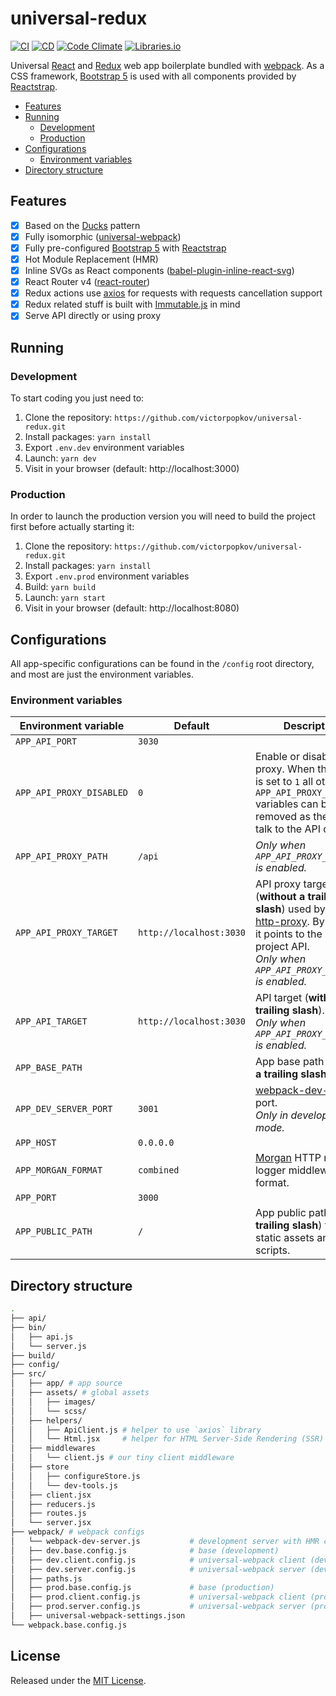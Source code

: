 # universal-redux

[![CI]](https://github.com/victorpopkov/universal-redux/actions/workflows/ci.yml)
[![CD]](https://github.com/victorpopkov/universal-redux/actions/workflows/cd.yml)
[![Code Climate]](https://codeclimate.com/github/victorpopkov/universal-redux)
[![Libraries.io]](https://libraries.io/github/victorpopkov/universal-redux)

Universal [React] and [Redux] web app boilerplate bundled with [webpack]. As a
CSS framework, [Bootstrap 5] is used with all components provided by
[Reactstrap].

- [Features](#features)
- [Running](#running)
  - [Development](#development)
  - [Production](#production)
- [Configurations](#configurations)
  - [Environment variables](#environment-variables)
- [Directory structure](#directory-structure)

## Features

- [x] Based on the [Ducks] pattern
- [x] Fully isomorphic ([universal-webpack])
- [x] Fully pre-configured [Bootstrap 5] with [Reactstrap]
- [x] Hot Module Replacement (HMR)
- [x] Inline SVGs as React components ([babel-plugin-inline-react-svg])
- [x] React Router v4 ([react-router])
- [x] Redux actions use [axios] for requests with requests cancellation support
- [x] Redux related stuff is built with [Immutable.js] in mind
- [x] Serve API directly or using proxy

## Running

### Development

To start coding you just need to:

1. Clone the repository: `https://github.com/victorpopkov/universal-redux.git`
2. Install packages: `yarn install`
3. Export `.env.dev` environment variables
4. Launch: `yarn dev`
5. Visit in your browser (default: http://localhost:3000)

### Production

In order to launch the production version you will need to build the project
first before actually starting it:

1. Clone the repository: `https://github.com/victorpopkov/universal-redux.git`
2. Install packages: `yarn install`
3. Export `.env.prod` environment variables
4. Build: `yarn build`
5. Launch: `yarn start`
6. Visit in your browser (default: http://localhost:8080)

## Configurations

All app-specific configurations can be found in the `/config` root directory,
and most are just the environment variables.

### Environment variables

| Environment variable     | Default                 | Description                                                                                                                                                                     |
| ------------------------ | ----------------------- | ------------------------------------------------------------------------------------------------------------------------------------------------------------------------------- |
| `APP_API_PORT`           | `3030`                  |                                                                                                                                                                                 |
| `APP_API_PROXY_DISABLED` | `0`                     | Enable or disable API proxy. When the value is set to `1` all other `APP_API_PROXY_*` variables can be safely removed as the app will talk to the API directly.                 |
| `APP_API_PROXY_PATH`     | `/api`                  | _Only when `APP_API_PROXY_DISABLED` is enabled._                                                                                                                                |
| `APP_API_PROXY_TARGET`   | `http://localhost:3030` | API proxy target (**without a trailing slash**) used by the [http-proxy]. By default, it points to the current project API.<br>_Only when `APP_API_PROXY_DISABLED` is enabled._ |
| `APP_API_TARGET`         | `http://localhost:3030` | API target (**without a trailing slash**).<br>_Only when `APP_API_PROXY_DISABLED` is enabled._                                                                                  |
| `APP_BASE_PATH`          |                         | App base path (**without a trailing slash**).                                                                                                                                   |
| `APP_DEV_SERVER_PORT`    | `3001`                  | [webpack-dev-server] port.<br>_Only in development mode._                                                                                                                       |
| `APP_HOST`               | `0.0.0.0`               |                                                                                                                                                                                 |
| `APP_MORGAN_FORMAT`      | `combined`              | [Morgan] HTTP request logger middleware format.                                                                                                                                 |
| `APP_PORT`               | `3000`                  |                                                                                                                                                                                 |
| `APP_PUBLIC_PATH`        | `/`                     | App public path (**with a trailing slash**) to serve static assets and scripts.                                                                                                 |

## Directory structure

```bash
.
├── api/
├── bin/
│   ├── api.js
│   └── server.js
├── build/
├── config/
├── src/
│   ├── app/ # app source
│   ├── assets/ # global assets
│   │   ├── images/
│   │   └── scss/
│   ├── helpers/
│   │   ├── ApiClient.js # helper to use `axios` library
│   │   └── Html.jsx     # helper for HTML Server-Side Rendering (SSR)
│   ├── middlewares
│   │   └── client.js # our tiny client middleware
│   ├── store
│   │   ├── configureStore.js
│   │   └── dev-tools.js
│   ├── client.jsx
│   ├── reducers.js
│   ├── routes.js
│   └── server.jsx
├── webpack/ # webpack configs
│   └── webpack-dev-server.js           # development server with HMR configs
│   ├── dev.base.config.js              # base (development)
│   ├── dev.client.config.js            # universal-webpack client (development)
│   ├── dev.server.config.js            # universal-webpack server (development)
│   ├── paths.js
│   ├── prod.base.config.js             # base (production)
│   ├── prod.client.config.js           # universal-webpack client (production)
│   ├── prod.server.config.js           # universal-webpack server (production)
│   ├── universal-webpack-settings.json
└── webpack.base.config.js
```

## License

Released under the [MIT License](https://opensource.org/licenses/MIT).

[axios]: https://github.com/axios/axios
[babel-plugin-inline-react-svg]: https://github.com/airbnb/babel-plugin-inline-react-svg
[bootstrap 5]: https://getbootstrap.com/
[cd]: https://img.shields.io/github/actions/workflow/status/victorpopkov/universal-redux/cd.yml?branch=main&label=cd
[ci]: https://img.shields.io/github/actions/workflow/status/victorpopkov/universal-redux/ci.yml?branch=main&label=ci
[code climate]: https://img.shields.io/codeclimate/maintainability/victorpopkov/universal-redux
[ducks]: https://github.com/erikras/ducks-modular-redux
[http-proxy]: https://github.com/nodejitsu/node-http-proxy
[immutable.js]: https://immutable-js.com/
[libraries.io]: https://img.shields.io/librariesio/github/victorpopkov/universal-redux
[morgan]: https://github.com/expressjs/morgan
[react-router]: https://github.com/remix-run/react-router
[react]: https://github.com/facebook/react
[reactstrap]: https://reactstrap.github.io
[redux]: https://github.com/reactjs/react-redux
[universal-webpack]: https://github.com/catamphetamine/universal-webpack
[webpack-dev-server]: https://github.com/webpack/webpack-dev-server
[webpack]: https://github.com/webpack/webpack
